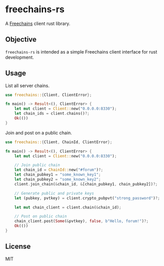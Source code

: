 # freechains-rs

A [Freechains](https://github.com/Freechains) client rust library.

## Objective

`freechains-rs` is intended as a simple Freechains client interface for rust development.

## Usage

List all server chains.

```rust
use freechains::{Client, ClientError};

fn main() -> Result<(), ClientError> {
    let mut client = Client::new("0.0.0.0:8330");
    let chain_ids = client.chains()?;
    Ok(())
}
```

Join and post on a public chain.

```rust
use freechains::{Client, ChainId, ClientError};

fn main() -> Result<(), ClientError> {
    let mut client = Client::new("0.0.0.0:8330");

    // Join public chain
    let chain_id = ChainId::new("#forum")?;
    let chain_pubkey1 = "some_known_key1";
    let chain_pubkey2 = "some_known_key2";
    client.join_chain(&chain_id, &[chain_pubkey1, chain_pubkey2])?;

    // Generate public and private keys
    let (pubkey, pvtkey) = client.crypto_pubpvt("strong_password")?;

    let mut chain_client = client.chain(&chain_id);

    // Post on public chain
    chain_client.post(Some(&pvtkey), false, b"Hello, forum!")?;
    Ok(())
}
```

## License

MIT
